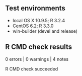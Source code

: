 ## Test environments
* local OS X 10.9.5; R 3.2.4
* CentOS 6.2; R 3.3.0
* win-builder (devel and release)

## R CMD check results
0 errors | 0 warnings | 4 notes

R CMD check succeeded
